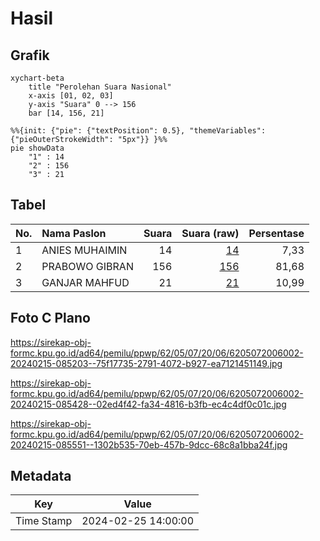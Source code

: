 # Hasil

## Grafik

```mermaid
xychart-beta
    title "Perolehan Suara Nasional"
    x-axis [01, 02, 03]
    y-axis "Suara" 0 --> 156
    bar [14, 156, 21]
```

```mermaid
%%{init: {"pie": {"textPosition": 0.5}, "themeVariables": {"pieOuterStrokeWidth": "5px"}} }%%
pie showData
    "1" : 14
    "2" : 156
    "3" : 21
```

## Tabel

| No. | Nama Paslon    | Suara | Suara (raw) | Persentase |
|:--- |:-------------- | -----:| -----------:| ----------:|
| 1   | ANIES MUHAIMIN | 14    | [14][p-1]   | 7,33       |
| 2   | PRABOWO GIBRAN | 156   | [156][p-2]  | 81,68      |
| 3   | GANJAR MAHFUD  | 21    | [21][p-3]   | 10,99      |


[p-1]: https://github.com/gigit-pemilu/pemilu-2024/blob/main/pilpres/hitung-suara/sub/62-kalimantan-tengah/sub/05-barito-utara/sub/07-teweh-baru/sub/2006-malawaken/sub/002-tps/sub/paslon-1.txt
[p-2]: https://github.com/gigit-pemilu/pemilu-2024/blob/main/pilpres/hitung-suara/sub/62-kalimantan-tengah/sub/05-barito-utara/sub/07-teweh-baru/sub/2006-malawaken/sub/002-tps/sub/paslon-2.txt
[p-3]: https://github.com/gigit-pemilu/pemilu-2024/blob/main/pilpres/hitung-suara/sub/62-kalimantan-tengah/sub/05-barito-utara/sub/07-teweh-baru/sub/2006-malawaken/sub/002-tps/sub/paslon-3.txt

## Foto C Plano

https://sirekap-obj-formc.kpu.go.id/ad64/pemilu/ppwp/62/05/07/20/06/6205072006002-20240215-085203--75f17735-2791-4072-b927-ea7121451149.jpg

https://sirekap-obj-formc.kpu.go.id/ad64/pemilu/ppwp/62/05/07/20/06/6205072006002-20240215-085428--02ed4f42-fa34-4816-b3fb-ec4c4df0c01c.jpg

https://sirekap-obj-formc.kpu.go.id/ad64/pemilu/ppwp/62/05/07/20/06/6205072006002-20240215-085551--1302b535-70eb-457b-9dcc-68c8a1bba24f.jpg


## Metadata

| Key        | Value               |
| ---------- | ------------------- |
| Time Stamp | 2024-02-25 14:00:00 |



